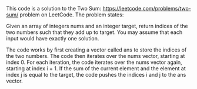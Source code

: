 This code is a solution to the Two Sum: https://leetcode.com/problems/two-sum/ problem on LeetCode. The problem states:

Given an array of integers nums and an integer target, return indices of the two numbers such that they add up to target. You may assume that each input would have exactly one solution.

The code works by first creating a vector called ans to store the indices of the two numbers. The code then iterates over the nums vector, starting at index 0. For each iteration, the code iterates over the nums vector again, starting at index i + 1. If the sum of the current element and the element at index j is equal to the target, the code pushes the indices i and j to the ans vector.​
